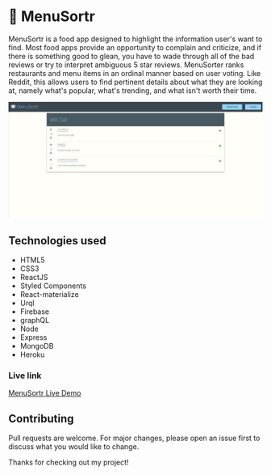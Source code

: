 # :fork_and_knife: MenuSortr


MenuSortr is a food app designed to highlight the information user's want to find. Most food apps provide an opportunity to complain and criticize, and if there is something good to glean, you have to wade through all of the bad reviews or try to interpret ambiguous 5 star reviews. MenuSorter ranks restaurants and menu items in an ordinal manner based on user voting. Like Reddit, this allows users to find pertinent details about what they are looking at, namely what's popular, what's trending, and what isn't worth their time.

![](capstoness.png)

## Technologies used
* HTML5
* CSS3
* ReactJS
* Styled Components
* React-materialize
* Urql
* Firebase
* graphQL
* Node
* Express
* MongoDB
* Heroku
### Live link

[MenuSortr Live Demo](https://menu-sort.firebaseapp.com/)



## Contributing
Pull requests are welcome. For major changes, please open an issue first to discuss what you would like to change.

Thanks for checking out my project!
